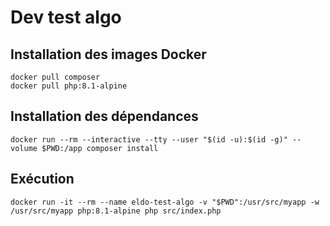 # Dev test algo

## Installation des images Docker

	docker pull composer
	docker pull php:8.1-alpine

## Installation des dépendances

	docker run --rm --interactive --tty --user "$(id -u):$(id -g)" --volume $PWD:/app composer install

## Exécution
	
	docker run -it --rm --name eldo-test-algo -v "$PWD":/usr/src/myapp -w /usr/src/myapp php:8.1-alpine php src/index.php

